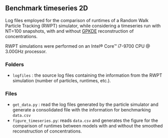 ## Benchmark timeseries 2D
Log files employed for the comparison of runtimes of a Random Walk Particle Tracking (RWPT) simulator, while considering a timeseries run with NT=100 snapshots, with and without [GPKDE](https://github.com/upc-ghs/gpkde.git) reconstruction of concentrations.

RWPT simulations were performed on an Intel® Core™ i7-9700 CPU @ 3.00GHz processor.

### Folders
- ```logfiles``` : the source log files containing the information from the RWPT simulation (number of particles, runtimes, etc.).

### Files
- ```get_data.py``` : read the log files generated by the particle simulator and generate a consolidated file with the information for benchmarking ```data.csv```
- ```figure_timeseries.py```: reads ```data.csv``` and generates the figure for the comparison of runtimes between models with and without the smoothed reconstruction of concentrations. 
